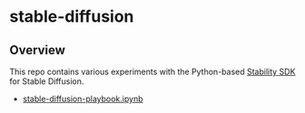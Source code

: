 # stable-diffusion

## Overview
This repo contains various experiments with the Python-based [Stability SDK](https://github.com/Stability-AI/stability-sdk) for Stable Diffusion. 
* [stable-diffusion-playbook.ipynb](stable-diffusion-playbook.ipynb)
